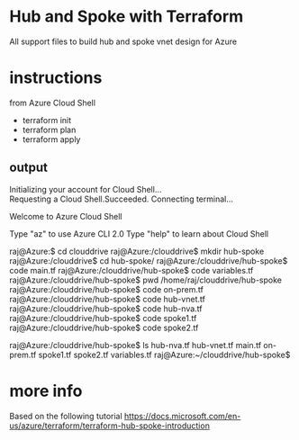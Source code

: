 # Hub and Spoke with Terraform

All support files to build hub and spoke vnet design for Azure

# instructions

from Azure Cloud Shell
- terraform init
- terraform plan
- terraform apply

## output
Initializing your account for Cloud Shell...\
Requesting a Cloud Shell.Succeeded.
Connecting terminal...

Welcome to Azure Cloud Shell

Type "az" to use Azure CLI 2.0
Type "help" to learn about Cloud Shell

raj@Azure:$ cd clouddrive
raj@Azure:/clouddrive$ mkdir hub-spoke
raj@Azure:/clouddrive$ cd hub-spoke/
raj@Azure:/clouddrive/hub-spoke$ code main.tf
raj@Azure:/clouddrive/hub-spoke$ code variables.tf
raj@Azure:/clouddrive/hub-spoke$ pwd
/home/raj/clouddrive/hub-spoke
raj@Azure:/clouddrive/hub-spoke$ code on-prem.tf
raj@Azure:/clouddrive/hub-spoke$ code hub-vnet.tf
raj@Azure:/clouddrive/hub-spoke$ code hub-nva.tf
raj@Azure:/clouddrive/hub-spoke$ code spoke1.tf
raj@Azure:/clouddrive/hub-spoke$ code spoke2.tf

raj@Azure:/clouddrive/hub-spoke$ ls
hub-nva.tf  hub-vnet.tf  main.tf  on-prem.tf  spoke1.tf  spoke2.tf  variables.tf
raj@Azure:~/clouddrive/hub-spoke$


# more info
Based on the following tutorial
https://docs.microsoft.com/en-us/azure/terraform/terraform-hub-spoke-introduction
